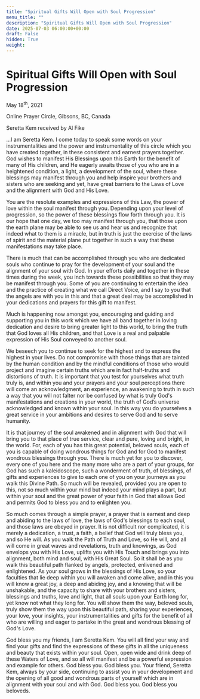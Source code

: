 ```yaml
---
title: "Spiritual Gifts Will Open with Soul Progression"
menu_title: ""
description: "Spiritual Gifts Will Open with Soul Progression"
date: 2025-07-03 06:00:00+00:00
draft: False
hidden: True
weight:
---
```

# Spiritual Gifts Will Open with Soul Progression

May 18<sup>th</sup>, 2021

Online Prayer Circle, Gibsons, BC, Canada

Seretta Kem received by Al Fike

...I am Seretta Kem. I come today to speak some words on your instrumentalities and the power and instrumentality of this circle which you have created together, in these consistent and earnest prayers together. God wishes to manifest His Blessings upon this Earth for the benefit of many of His children, and He eagerly awaits those of you who are in a heightened condition, a light, a development of the soul, where these blessings may manifest through you and help inspire your brothers and sisters who are seeking and yet, have great barriers to the Laws of Love and the alignment with God and His Love.

You are the resolute examples and expressions of this Law, the power of love within the soul manifest through you. Depending upon your level of progression, so the power of these blessings flow forth through you. It is our hope that one day, we too may manifest through you, that those upon the earth plane may be able to see us and hear us and recognize that indeed what to them is a miracle, but in truth is just the exercise of the laws of spirit and the material plane put together in such a way that these manifestations may take place.

There is much that can be accomplished through you who are dedicated souls who continue to pray for the development of your soul and the alignment of your soul with God. In your efforts daily and together in these times during the week, you inch towards these possibilities so that they may be manifest through you. Some of you are continuing to entertain the idea and the practice of creating what we call Direct Voice, and I say to you that the angels are with you in this and that a great deal may be accomplished in your dedications and prayers for this gift to manifest.

Much is happening now amongst you, encouraging and guiding and supporting you in this work which we have all band together in loving dedication and desire to bring greater light to this world, to bring the truth that God loves all His children, and that Love is a real and palpable expression of His Soul conveyed to another soul.

We beseech you to continue to seek for the highest and to express the highest in your lives. Do not compromise with those things that are tainted by the human condition and by the mindful conditions of those who would project and imagine certain truths which are in fact half-truths and distortions of truth. It is important that you test for yourselves what truth truly is, and within you and your prayers and your soul perceptions there will come an acknowledgment, an experience, an awakening to truth in such a way that you will not falter nor be confused by what is truly God's manifestations and creations in your world, the truth of God’s universe acknowledged and known within your soul. In this way you do yourselves a great service in your ambitions and desires to serve God and to serve humanity.

It is that journey of the soul awakened and in alignment with God that will bring you to that place of true service, clear and pure, loving and bright, in the world. For, each of you has this great potential, beloved souls, each of you is capable of doing wondrous things for God and for God to manifest wondrous blessings through you. There is much yet for you to discover, every one of you here and the many more who are a part of your groups, for God has such a kaleidoscope, such a wonderment of truth, of blessings, of gifts and experiences to give to each one of you on your journeys as you walk this Divine Path. So much will be revealed, provided you are open to this, not so much within your mind but indeed your mind plays a part, but within your soul and the great power of your faith in God that allows God and permits God to bless you and to enlighten you.

So much comes through a simple prayer, a prayer that is earnest and deep and abiding to the laws of love, the laws of God's blessings to each soul, and those laws are obeyed in prayer. It is not difficult nor complicated, it is merely a dedication, a trust, a faith, a belief that God will truly bless you, and so He will. As you walk the Path of Truth and Love, so He will, and all will come in great waves and revelations, truth and knowings, as God envelops you with His Love, uplifts you with His Touch and brings you into alignment, both mind and soul, with His Great Soul. So it shall be as you walk this beautiful path flanked by angels, protected, enlivened and enlightened. As your soul grows in the blessings of His Love, so your faculties that lie deep within you will awaken and come alive, and in this you will know a great joy, a deep and abiding joy, and a knowing that will be unshakable, and the capacity to share with your brothers and sisters, blessings and truths, love and light, that all souls upon your Earth long for, yet know not what they long for. You will show them the way, beloved souls, truly show them the way upon this beautiful path, sharing your experiences, your love, your insights, your instrumentalities and gifts for the benefit of all who are willing and eager to partake in the great and wondrous blessing of God's Love.

God bless you my friends, I am Seretta Kem. You will all find your way and find your gifts and find the expressions of these gifts in all the uniqueness and beauty that exists within your soul. Open, open wide and drink deep of these Waters of Love, and so all will manifest and be a powerful expression and example for others. God bless you. God bless you. Your friend, Seretta Kem, always by your side, continuing to assist you in your development and the opening of all good and wondrous parts of yourself which are in alignment with your soul and with God. God bless you. God bless you beloveds.
